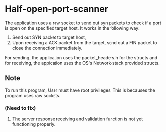 # Half-open-port-scanner
The application uses a raw socket to send out syn packets to check if a port is open on the specified target host.
It works in the following way:
  1. Send out SYN packet to target host,
  2. Upon receiving a ACK packet from the target, send out a FIN packet to close the connection immediately.

For sending, the application uses the packet_headers.h for the structs and for receiving, the appication uses 
the OS's Network-stack provided structs.

## Note 
To run this program, User must have root privileges. This is becauses the program uses raw sockets.
### (Need to fix)
1. The server response receiving and validation function is not yet functioning properly. 
